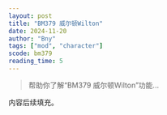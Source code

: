 ```yaml
---
layout: post
title: "BM379 威尔顿Wilton"
date: 2024-11-20
author: "Bny"
tags: ["mod", "character"]
scode: bm379
reading_time: 5
---
```


> 帮助你了解“BM379 威尔顿Wilton”功能...

内容后续填充。
